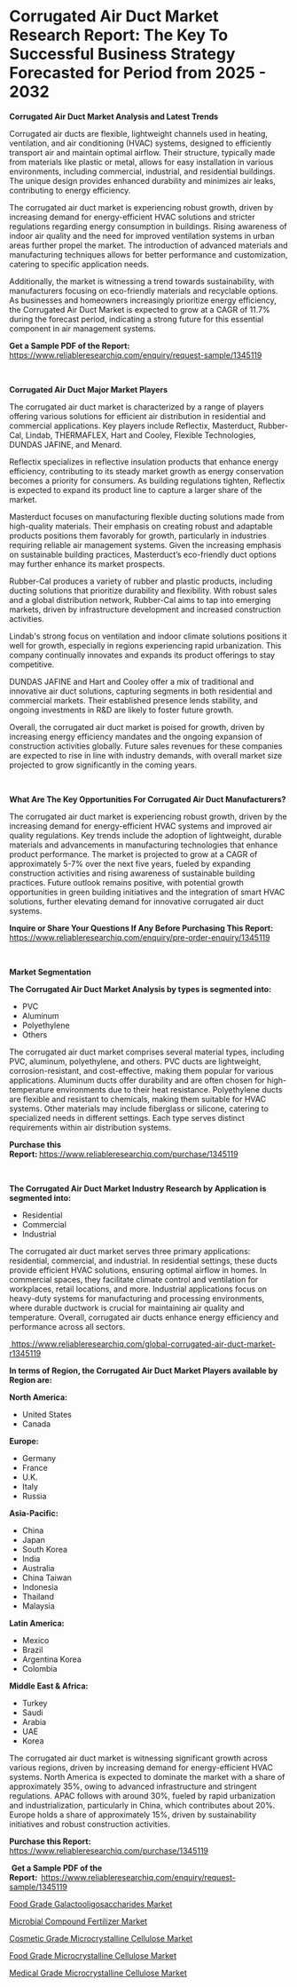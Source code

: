<p><h1>Corrugated Air Duct Market Research Report: The Key To Successful Business Strategy Forecasted for Period from 2025 - 2032</h1></p><p><strong>Corrugated Air Duct Market Analysis and Latest Trends</strong></p>
<p><p>Corrugated air ducts are flexible, lightweight channels used in heating, ventilation, and air conditioning (HVAC) systems, designed to efficiently transport air and maintain optimal airflow. Their structure, typically made from materials like plastic or metal, allows for easy installation in various environments, including commercial, industrial, and residential buildings. The unique design provides enhanced durability and minimizes air leaks, contributing to energy efficiency.</p><p>The corrugated air duct market is experiencing robust growth, driven by increasing demand for energy-efficient HVAC solutions and stricter regulations regarding energy consumption in buildings. Rising awareness of indoor air quality and the need for improved ventilation systems in urban areas further propel the market. The introduction of advanced materials and manufacturing techniques allows for better performance and customization, catering to specific application needs.</p><p>Additionally, the market is witnessing a trend towards sustainability, with manufacturers focusing on eco-friendly materials and recyclable options. As businesses and homeowners increasingly prioritize energy efficiency, the Corrugated Air Duct Market is expected to grow at a CAGR of 11.7% during the forecast period, indicating a strong future for this essential component in air management systems.</p></p>
<p><strong>Get a Sample PDF of the Report:&nbsp;</strong> <a href="https://www.reliableresearchiq.com/enquiry/request-sample/1345119?utm_campaign=99&utm_medium=2&utm_source=Github&utm_content=ia&utm_term=03042025&utm_id=corrugated-air-duct">https://www.reliableresearchiq.com/enquiry/request-sample/1345119</a></p>
<p>&nbsp;</p>
<p><strong>Corrugated Air Duct Major Market Players</strong></p>
<p><p>The corrugated air duct market is characterized by a range of players offering various solutions for efficient air distribution in residential and commercial applications. Key players include Reflectix, Masterduct, Rubber-Cal, Lindab, THERMAFLEX, Hart and Cooley, Flexible Technologies, DUNDAS JAFINE, and Menard. </p><p>Reflectix specializes in reflective insulation products that enhance energy efficiency, contributing to its steady market growth as energy conservation becomes a priority for consumers. As building regulations tighten, Reflectix is expected to expand its product line to capture a larger share of the market.</p><p>Masterduct focuses on manufacturing flexible ducting solutions made from high-quality materials. Their emphasis on creating robust and adaptable products positions them favorably for growth, particularly in industries requiring reliable air management systems. Given the increasing emphasis on sustainable building practices, Masterduct’s eco-friendly duct options may further enhance its market prospects.</p><p>Rubber-Cal produces a variety of rubber and plastic products, including ducting solutions that prioritize durability and flexibility. With robust sales and a global distribution network, Rubber-Cal aims to tap into emerging markets, driven by infrastructure development and increased construction activities.</p><p>Lindab's strong focus on ventilation and indoor climate solutions positions it well for growth, especially in regions experiencing rapid urbanization. This company continually innovates and expands its product offerings to stay competitive.</p><p>DUNDAS JAFINE and Hart and Cooley offer a mix of traditional and innovative air duct solutions, capturing segments in both residential and commercial markets. Their established presence lends stability, and ongoing investments in R&D are likely to foster future growth.</p><p>Overall, the corrugated air duct market is poised for growth, driven by increasing energy efficiency mandates and the ongoing expansion of construction activities globally. Future sales revenues for these companies are expected to rise in line with industry demands, with overall market size projected to grow significantly in the coming years.</p></p>
<p>&nbsp;</p>
<p><strong>What Are The Key Opportunities For Corrugated Air Duct Manufacturers?</strong></p>
<p><p>The corrugated air duct market is experiencing robust growth, driven by the increasing demand for energy-efficient HVAC systems and improved air quality regulations. Key trends include the adoption of lightweight, durable materials and advancements in manufacturing technologies that enhance product performance. The market is projected to grow at a CAGR of approximately 5-7% over the next five years, fueled by expanding construction activities and rising awareness of sustainable building practices. Future outlook remains positive, with potential growth opportunities in green building initiatives and the integration of smart HVAC solutions, further elevating demand for innovative corrugated air duct systems.</p></p>
<p><strong>Inquire or Share Your Questions If Any Before Purchasing This Report:</strong> <a href="https://www.reliableresearchiq.com/enquiry/pre-order-enquiry/1345119?utm_campaign=99&utm_medium=2&utm_source=Github&utm_content=ia&utm_term=03042025&utm_id=corrugated-air-duct">https://www.reliableresearchiq.com/enquiry/pre-order-enquiry/1345119</a></p>
<p>&nbsp;</p>
<p><strong>Market Segmentation</strong></p>
<p><strong>The Corrugated Air Duct Market Analysis by types is segmented into:</strong></p>
<p><ul><li>PVC</li><li>Aluminum</li><li>Polyethylene</li><li>Others</li></ul></p>
<p><p>The corrugated air duct market comprises several material types, including PVC, aluminum, polyethylene, and others. PVC ducts are lightweight, corrosion-resistant, and cost-effective, making them popular for various applications. Aluminum ducts offer durability and are often chosen for high-temperature environments due to their heat resistance. Polyethylene ducts are flexible and resistant to chemicals, making them suitable for HVAC systems. Other materials may include fiberglass or silicone, catering to specialized needs in different settings. Each type serves distinct requirements within air distribution systems.</p></p>
<p><strong>Purchase this Report:&nbsp;</strong><a href="https://www.reliableresearchiq.com/purchase/1345119?utm_campaign=99&utm_medium=2&utm_source=Github&utm_content=ia&utm_term=03042025&utm_id=corrugated-air-duct">https://www.reliableresearchiq.com/purchase/1345119</a></p>
<p>&nbsp;</p>
<p><strong>The Corrugated Air Duct Market Industry Research by Application is segmented into:</strong></p>
<p><ul><li>Residential</li><li>Commercial</li><li>Industrial</li></ul></p>
<p><p>The corrugated air duct market serves three primary applications: residential, commercial, and industrial. In residential settings, these ducts provide efficient HVAC solutions, ensuring optimal airflow in homes. In commercial spaces, they facilitate climate control and ventilation for workplaces, retail locations, and more. Industrial applications focus on heavy-duty systems for manufacturing and processing environments, where durable ductwork is crucial for maintaining air quality and temperature. Overall, corrugated air ducts enhance energy efficiency and performance across all sectors.</p></p>
<p><a href="https://www.reliableresearchiq.com/global-corrugated-air-duct-market-r1345119?utm_campaign=99&utm_medium=2&utm_source=Github&utm_content=ia&utm_term=03042025&utm_id=corrugated-air-duct">&nbsp;https://www.reliableresearchiq.com/global-corrugated-air-duct-market-r1345119</a></p>
<p><strong>In terms of Region, the Corrugated Air Duct Market Players available by Region are:</strong></p>
<p>
    <p> <strong> North America: </strong>
        <ul>
            <li>United States</li>
            <li>Canada</li>
        </ul>
        </p> 
    <p> <strong> Europe: </strong>
        <ul>
            <li>Germany</li>
            <li>France</li>
            <li>U.K.</li>
            <li>Italy</li>
            <li>Russia</li>
        </ul>
        </p> 
    <p> <strong> Asia-Pacific: </strong>
        <ul>
            <li>China</li>
            <li>Japan</li>
            <li>South Korea</li>
            <li>India</li>
            <li>Australia</li>
            <li>China Taiwan</li>
            <li>Indonesia</li>
            <li>Thailand</li>
            <li>Malaysia</li>
        </ul>
        </p> 
    <p> <strong> Latin America: </strong>
        <ul>
            <li>Mexico</li>
            <li>Brazil</li>
            <li>Argentina Korea</li>
            <li>Colombia</li>
        </ul>
        </p> 
    <p> <strong> Middle East & Africa: </strong>
        <ul>
            <li>Turkey</li>
            <li>Saudi</li>
            <li>Arabia</li>
            <li>UAE</li>
            <li>Korea</li>
        </ul>
    </p>
    </p>
<p><p>The corrugated air duct market is witnessing significant growth across various regions, driven by increasing demand for energy-efficient HVAC systems. North America is expected to dominate the market with a share of approximately 35%, owing to advanced infrastructure and stringent regulations. APAC follows with around 30%, fueled by rapid urbanization and industrialization, particularly in China, which contributes about 20%. Europe holds a share of approximately 15%, driven by sustainability initiatives and robust construction activities.</p></p>
<p><strong>Purchase this Report: </strong><a href="https://www.reliableresearchiq.com/purchase/1345119?utm_campaign=99&utm_medium=2&utm_source=Github&utm_content=ia&utm_term=03042025&utm_id=corrugated-air-duct">https://www.reliableresearchiq.com/purchase/1345119</a></p>
<p>&nbsp;<strong>Get a Sample PDF of the Report:&nbsp;&nbsp;</strong><a href="https://www.reliableresearchiq.com/enquiry/request-sample/1345119?utm_campaign=99&utm_medium=2&utm_source=Github&utm_content=ia&utm_term=03042025&utm_id=corrugated-air-duct">https://www.reliableresearchiq.com/enquiry/request-sample/1345119</a></p>
<p><strong></strong></p>
<p><p><a href="https://github.com/onutsheinz/Market-Research-Report-List-1/blob/main/food-grade-galactooligosaccharides-market.md?utm_campaign=99&utm_medium=2&utm_source=Github&utm_content=ia&utm_term=03042025&utm_id=corrugated-air-duct">Food Grade Galactooligosaccharides Market</a></p><p><a href="https://github.com/atawanyeze/Market-Research-Report-List-1/blob/main/microbial-compound-fertilizer-market.md?utm_campaign=99&utm_medium=2&utm_source=Github&utm_content=ia&utm_term=03042025&utm_id=corrugated-air-duct">Microbial Compound Fertilizer Market</a></p><p><a href="https://github.com/saqafidrahea/Market-Research-Report-List-1/blob/main/cosmetic-grade-microcrystalline-cellulose-market.md?utm_campaign=99&utm_medium=2&utm_source=Github&utm_content=ia&utm_term=03042025&utm_id=corrugated-air-duct">Cosmetic Grade Microcrystalline Cellulose Market</a></p><p><a href="https://github.com/afghatakito29/Market-Research-Report-List-1/blob/main/food-grade-microcrystalline-cellulose-market.md?utm_campaign=99&utm_medium=2&utm_source=Github&utm_content=ia&utm_term=03042025&utm_id=corrugated-air-duct">Food Grade Microcrystalline Cellulose Market</a></p><p><a href="https://github.com/eimutelufta/Market-Research-Report-List-1/blob/main/medical-grade-microcrystalline-cellulose-market.md?utm_campaign=99&utm_medium=2&utm_source=Github&utm_content=ia&utm_term=03042025&utm_id=corrugated-air-duct">Medical Grade Microcrystalline Cellulose Market</a></p></p>